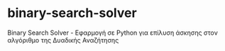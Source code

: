 # binary-search-solver
Binary Search Solver - Εφαρμογή σε Python για επίλυση άσκησης στον αλγόριθμο της Δυαδικής Αναζήτησης
